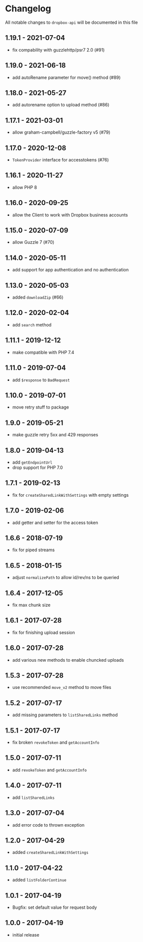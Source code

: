 # Changelog

All notable changes to `dropbox-api` will be documented in this file

## 1.19.1 - 2021-07-04

- fix compability with guzzlehttp/psr7 2.0 (#91)

## 1.19.0 - 2021-06-18

- add autoRename parameter for move() method (#89)

## 1.18.0 - 2021-05-27

- add autorename option to upload method (#86)

## 1.17.1 - 2021-03-01

- allow graham-campbell/guzzle-factory v5 (#79)

## 1.17.0 - 2020-12-08

- `TokenProvider` interface for accesstokens (#76)

## 1.16.1 - 2020-11-27

- allow PHP 8

## 1.16.0 - 2020-09-25

- allow the Client to work with Dropbox business accounts

## 1.15.0 - 2020-07-09

- allow Guzzle 7 (#70)

## 1.14.0 - 2020-05-11

- add support for app authentication and no authentication

## 1.13.0 - 2020-05-03

- added `downloadZip` (#66)

## 1.12.0 - 2020-02-04

- add `search` method

## 1.11.1 - 2019-12-12

- make compatible with PHP 7.4

## 1.11.0 - 2019-07-04

- add `$response` to `BadRequest`

## 1.10.0 - 2019-07-01

- move retry stuff to package

## 1.9.0 - 2019-05-21

- make guzzle retry 5xx and 429 responses

## 1.8.0 - 2019-04-13

- add `getEndpointUrl`
- drop support for PHP 7.0

## 1.7.1 - 2019-02-13

- fix for `createSharedLinkWithSettings` with empty settings

## 1.7.0 - 2019-02-06

- add getter and setter for the access token

## 1.6.6 - 2018-07-19

- fix for piped streams

## 1.6.5 - 2018-01-15

- adjust `normalizePath` to allow id/rev/ns to be queried

## 1.6.4 - 2017-12-05

- fix max chunk size

## 1.6.1 - 2017-07-28

- fix for finishing upload session

## 1.6.0 - 2017-07-28

- add various new methods to enable chuncked uploads

## 1.5.3 - 2017-07-28

- use recommended `move_v2` method to move files

## 1.5.2 - 2017-07-17

- add missing parameters to `listSharedLinks` method

## 1.5.1 - 2017-07-17

- fix broken `revokeToken` and `getAccountInfo`

## 1.5.0 - 2017-07-11

- add `revokeToken` and `getAccountInfo`

## 1.4.0 - 2017-07-11

- add `listSharedLinks`

## 1.3.0 - 2017-07-04

- add error code to thrown exception

## 1.2.0 - 2017-04-29

- added `createSharedLinkWithSettings`

## 1.1.0 - 2017-04-22

- added `listFolderContinue`

## 1.0.1 - 2017-04-19

- Bugfix: set default value for request body

## 1.0.0 - 2017-04-19

- initial release
